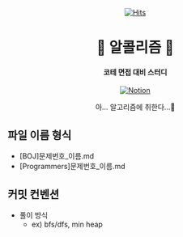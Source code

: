 <div align=center>

[![Hits](https://hits.seeyoufarm.com/api/count/incr/badge.svg?url=https://github.com/BOAZ-bigdata/23-1_Study_Alcholithm&title_bg=%23555555&icon=&icon_color=%23E7E7E7&title=hits&edge_flat=false)](https://hits.seeyoufarm.com)

</div>

<h1 align='center'> 🍺 알콜리즘 🍺 </h1>
<h4 align='center'> 코테 면접 대비 스터디 </h4>

<div align=center display=flex>

[![Notion](https://img.shields.io/badge/Notion-000000?style=flat&logo=Notion&logoColor=white)](https://www.notion.so/2b9d8e5fb004482faef72d8c671bd831)

</div>

<p align='center'> 아... 알고리즘에 취한다...🤦</p>


## 파일 이름 형식
- [BOJ]문제번호_이름.md
- [Programmers]문제번호_이름.md

## 커밋 컨벤션
- 풀이 방식
  + ex) bfs/dfs, min heap
